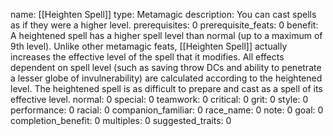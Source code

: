 name: [[Heighten Spell]]
type: Metamagic
description: You can cast spells as if they were a higher level.
prerequisites: 0
prerequisite_feats: 0
benefit: A heightened spell has a higher spell level than normal (up to a maximum of 9th level). Unlike other metamagic feats, [[Heighten Spell]] actually increases the effective level of the spell that it modifies. All effects dependent on spell level (such as saving throw DCs and ability to penetrate a lesser globe of invulnerability) are calculated according to the heightened level. The heightened spell is as difficult to prepare and cast as a spell of its effective level.
normal: 0
special: 0
teamwork: 0
critical: 0
grit: 0
style: 0
performance: 0
racial: 0
companion_familiar: 0
race_name: 0
note: 0
goal: 0
completion_benefit: 0
multiples: 0
suggested_traits: 0
